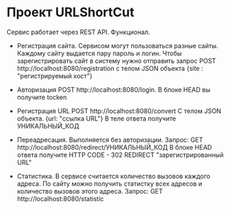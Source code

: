 # Проект URLShortCut

Сервис работает через REST API.
Функционал.

* Регистрация сайта.
Сервисом могут пользоваться разные сайты. Каждому сайту выдается пару пароль и логин.
Чтобы зарегистрировать сайт в систему нужно отправить запрос POST http://localhost:8080/registration
с телом JSON объекта
{site : "регистрируемый хост"}

* Авторизация
POST http://localhost:8080/login.
В блоке HEAD вы получите tocken

* Регистрация URL
POST http://localhost:8080/convert
C телом JSON объекта.
{url: "ссылка URL"}
В теле ответа получите УНИКАЛЬНЫЙ_КОД

* Переадресация. Выполняется без авторизации.
Запрос:
GET http://localhost:8080/redirect/УНИКАЛЬНЫЙ_КОД
В блоке HEAD ответа получите HTTP CODE - 302 REDIRECT "зарегистрированный URL"

* Статистика.
В сервисе считается количество вызовов каждого адреса.
По сайту можно получить статистку всех адресов и количество вызовов этого адреса.
Запрос:
GET http://localhost:8080/statistic